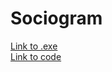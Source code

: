 # Sociogram

[Link to .exe](https://drive.google.com/file/d/1lyKrS6o020Kex6Ru_QJF9eS8cEjj3G6B/view?usp=sharing)<br>
[Link to code](https://github.com/Shaw358/BorisExpress/tree/main/Test%20Stuff/Assets/Scripts)
